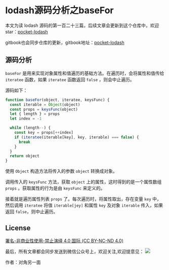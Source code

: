 # lodash源码分析之baseFor

本文为读 lodash 源码的第一百二十三篇，后续文章会更新到这个仓库中，欢迎 star：[pocket-lodash](https://github.com/yeyuqiudeng/pocket-lodash)

gitbook也会同步仓库的更新，gitbook地址：[pocket-lodash](https://www.gitbook.com/book/yeyuqiudeng/pocket-lodash/details)

## 源码分析

`baseFor` 是用来实现对象属性和值遍历的基础方法。在遍历时，会将属性和值传给 `iteratee` 函数，如果 `iteratee` 函数返回 `false` ，则会中止遍历。

源码如下：

```javascript
function baseFor(object, iteratee, keysFunc) {
  const iterable = Object(object)
  const props = keysFunc(object)
  let { length } = props
  let index = -1

  while (length--) {
    const key = props[++index]
    if (iteratee(iterable[key], key, iterable) === false) {
      break
    }
  }
  return object
}
```

使用 `Object` 构造方法将传入的参数 `object` 转换成对象。

调用传入的 `keysFunc` 方法，获取 `object` 上的属性，这时得到的是一个属性数组 `props` 。获取属性的行为是由 `keysFunc` 来定义的。

接着就是遍历属性列表 `props` 了。每次遍历时，将属性取出，存在变量 `key` 中，然后调用 `iteratee` 将值 `iterable[jey]` 和属性 `key` 及对象 `iterable` 传入，如果返回 `false`，则中止遍历。

## License

[署名-非商业性使用-禁止演绎 4.0 国际 (CC BY-NC-ND 4.0)](http://creativecommons.org/licenses/by-nc-nd/4.0/)

最后，所有文章都会同步发送到微信公众号上，欢迎关注,欢迎提意见：  ![](https://raw.githubusercontent.com/yeyuqiudeng/resource/master/images/qrcode_front-end-article.jpg) 

作者：对角另一面 